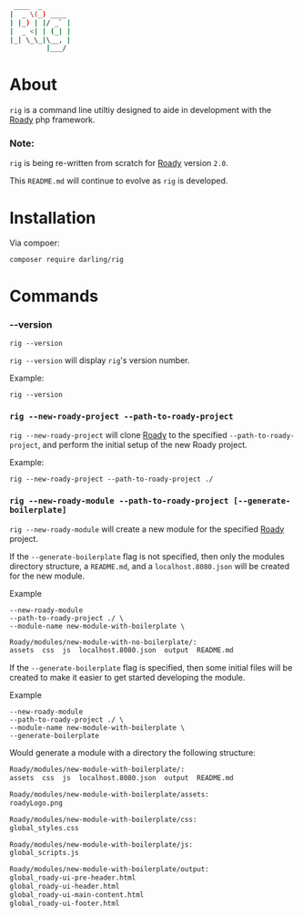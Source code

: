 ```sh
 ____  _
|  _ \(_) ____
| |_) | |/ _` |
|  _ <| | (_| |
|_| \_\_|\__, |
         |___/
```

# About

`rig` is a command line utiltiy designed to aide in development
with the [Roady](https://github.com/sevidmusic/Roady) php
framework.

### Note:

`rig` is being re-written from scratch for [Roady](https://github.com/sevidmusic/Roady)
version `2.0`.

This `README.md` will continue to evolve as `rig` is developed.

# Installation

Via compoer:

```
composer require darling/rig
```

# Commands

### --version

```
rig --version
```

`rig --version` will display `rig`'s version number.

Example:

```
rig --version
```

### `rig --new-roady-project --path-to-roady-project`

`rig --new-roady-project` will clone [Roady](https://github.com/sevidmusic/Roady)
to the specified `--path-to-roady-project`, and perform the initial
setup of the new Roady project.

Example:

```
rig --new-roady-project --path-to-roady-project ./
```


### `rig --new-roady-module --path-to-roady-project [--generate-boilerplate]`

`rig --new-roady-module` will create a new module for the specified
[Roady](https://github.com/sevidmusic/Roady) project.

If the `--generate-boilerplate` flag is not specified,
then only the modules directory structure, a `README.md`,
and a `localhost.8080.json` will be created for the
new module.

Example

```
--new-roady-module
--path-to-roady-project ./ \
--module-name new-module-with-boilerplate \
```
```sh
Roady/modules/new-module-with-no-boilerplate/:
assets  css  js  localhost.8080.json  output  README.md
```

If the `--generate-boilerplate` flag is specified, then some initial
files will be created to make it easier to get started developing
the module.

Example

```
--new-roady-module
--path-to-roady-project ./ \
--module-name new-module-with-boilerplate \
--generate-boilerplate
```

Would generate a module with a directory the following structure:


```sh
Roady/modules/new-module-with-boilerplate/:
assets  css  js  localhost.8080.json  output  README.md

Roady/modules/new-module-with-boilerplate/assets:
roadyLogo.png

Roady/modules/new-module-with-boilerplate/css:
global_styles.css

Roady/modules/new-module-with-boilerplate/js:
global_scripts.js

Roady/modules/new-module-with-boilerplate/output:
global_roady-ui-pre-header.html
global_roady-ui-header.html
global_roady-ui-main-content.html
global_roady-ui-footer.html
```

```
